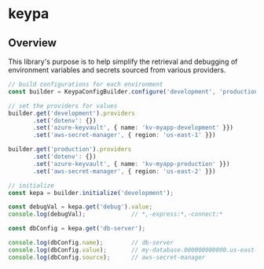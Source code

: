 # keypa

## Overview

This library's purpose is to help simplify the retrieval and debugging of environment variables and secrets sourced from various providers.

```typescript
// build configurations for each environment
const builder = KeypaConfigBuilder.configure('development', 'production');

// set the providers for values
builder.get('development').providers
       .set('dotenv': {})
       .set('azure-keyvault', { name: 'kv-myapp-development' }})
       .set('aws-secret-manager', { region: 'us-east-1' }})

builder.get('production').providers
       .set('dotenv': {})
       .set('azure-keyvault', { name: 'kv-myapp-production' }})
       .set('aws-secret-manager', { region: 'us-east-2' }})

// initialize 
const kepa = builder.initialize('development');

const debugVal = kepa.get('debug').value;  
console.log(debugVal);             // *,-express:*,-connect:*

const dbConfig = kepa.get('db-server');

console.log(dbConfig.name);        // db-server
console.log(dbConfig.value);       // my-database.000000000000.us-east-1.rds.amazonaws.com
console.log(dbConfig.source);      // aws-secret-manager

```
